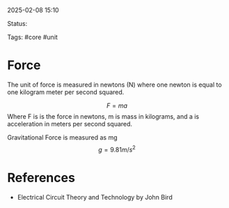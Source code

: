 2025-02-08 15:10 

Status:

Tags: #core #unit
# Force

The unit of force is measured in newtons (N) where one newton is equal to one kilogram meter per second squared. 

$$
F = ma
$$
Where F is is the force in newtons, m is mass in kilograms, and a is acceleration in meters per second squared. 

Gravitational Force is measured as mg 
$$
g = 9.81 m/s^2
$$
# References
- Electrical Circuit Theory and Technology by John Bird